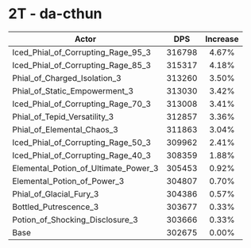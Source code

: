 # 2T - da-cthun
| Actor | DPS | Increase |
|---|:---:|:---:|
|Iced_Phial_of_Corrupting_Rage_95_3|316798|4.67%|
|Iced_Phial_of_Corrupting_Rage_85_3|315317|4.18%|
|Phial_of_Charged_Isolation_3|313260|3.50%|
|Phial_of_Static_Empowerment_3|313030|3.42%|
|Iced_Phial_of_Corrupting_Rage_70_3|313008|3.41%|
|Phial_of_Tepid_Versatility_3|312857|3.36%|
|Phial_of_Elemental_Chaos_3|311863|3.04%|
|Iced_Phial_of_Corrupting_Rage_50_3|309962|2.41%|
|Iced_Phial_of_Corrupting_Rage_40_3|308359|1.88%|
|Elemental_Potion_of_Ultimate_Power_3|305453|0.92%|
|Elemental_Potion_of_Power_3|304807|0.70%|
|Phial_of_Glacial_Fury_3|304386|0.57%|
|Bottled_Putrescence_3|303677|0.33%|
|Potion_of_Shocking_Disclosure_3|303666|0.33%|
|Base|302675|0.00%|
